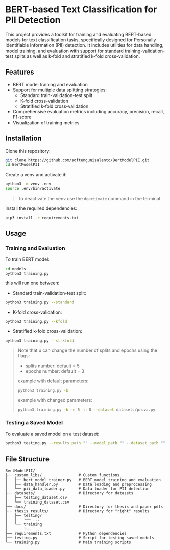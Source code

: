 # BERT-based Text Classification for PII Detection

This project provides a toolkit for training and evaluating BERT-based models for text classification tasks, specifically designed for Personally Identifiable Information (PII) detection. It includes utilities for data handling, model training, and evaluation with support for standard training-validation-test splits as well as k-fold and stratified k-fold cross-validation.

## Features

- BERT model training and evaluation
- Support for multiple data splitting strategies:
  - Standard train-validation-test split
  - K-fold cross-validation
  - Stratified k-fold cross-validation
- Comprehensive evaluation metrics including accuracy, precision, recall, F1-score
- Visualization of training metrics

## Installation

Clone this repository:
```bash
git clone https://github.com/softengunisalento/BertModelPII.git
cd BertModelPII
```

Create a venv and activate it:
```bash
python3 -m venv .env
source .env/bin/activate
```
> To deactivate the venv use the `deactivate` command in the terminal

Install the required dependencies:

```bash
pip3 install -r requirements.txt
```

## Usage

### Training and Evaluation

To train BERT model:
```bash
cd models
python3 training.py 
```

this will run one between:

- Standard train-validation-test split:
```bash
python3 training.py --standard
```

- K-fold cross-validation:
```bash
python3 training.py --kfold
```

- Stratified k-fold cross-validation:
```bash
python3 training.py --strkfold
```

> Note that u can change the number of splits and epochs using the flags:
> - splits number: default = 5
> - epochs number: default = 3
> 
> example with default parameters:
> ```bash
> python3 training.py -b
> ```
> 
> example with changed parameters:
> ```bash
> python3 training.py -b -e 5 -n 8 --dataset datasets/prova.py
> ```

### Testing a Saved Model

To evaluate a saved model on a test dataset:
```bash
python3 testing.py --results_path "" --model_path "" --dataset_path "" --optimizer_path ""
```

## File Structure

```
BertModelPII/
├── custom_libs/                # Custom functions
│   ├── bert_model_trainer.py   # BERT model training and evaluation
│   ├── data_handler.py         # Data loading and preprocessing
│   └── pii_data_loader.py      # Data loader for PII detection
├── datasets/                   # Directory for datasets
│   ├── testing_dataset.csv
│   └── training_dataset.csv
├── docs/                       # Directory for thesis and paper pdfs
├── thesis_results/             # Directory for "right" results
│   ├── testing/
│   │   └── ...
│   └── training
│       └── ...
├── requirements.txt            # Python dependencies
├── testing.py                  # Script for testing saved models
└── training.py                 # Main training scripts
```
